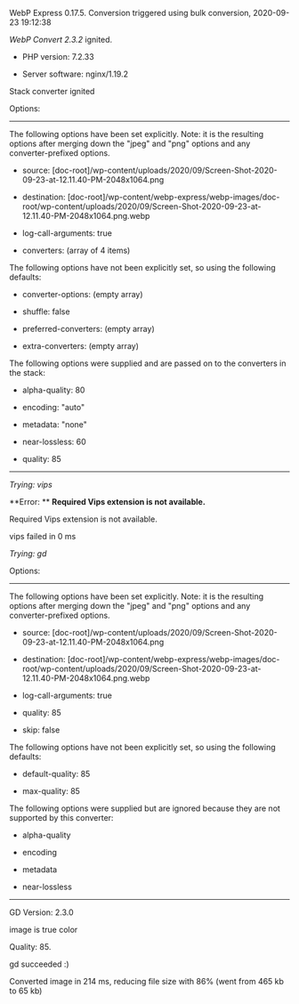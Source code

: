WebP Express 0.17.5. Conversion triggered using bulk conversion, 2020-09-23 19:12:38

*WebP Convert 2.3.2*  ignited.
- PHP version: 7.2.33
- Server software: nginx/1.19.2

Stack converter ignited

Options:
------------
The following options have been set explicitly. Note: it is the resulting options after merging down the "jpeg" and "png" options and any converter-prefixed options.
- source: [doc-root]/wp-content/uploads/2020/09/Screen-Shot-2020-09-23-at-12.11.40-PM-2048x1064.png
- destination: [doc-root]/wp-content/webp-express/webp-images/doc-root/wp-content/uploads/2020/09/Screen-Shot-2020-09-23-at-12.11.40-PM-2048x1064.png.webp
- log-call-arguments: true
- converters: (array of 4 items)

The following options have not been explicitly set, so using the following defaults:
- converter-options: (empty array)
- shuffle: false
- preferred-converters: (empty array)
- extra-converters: (empty array)

The following options were supplied and are passed on to the converters in the stack:
- alpha-quality: 80
- encoding: "auto"
- metadata: "none"
- near-lossless: 60
- quality: 85
------------


*Trying: vips* 

**Error: ** **Required Vips extension is not available.** 
Required Vips extension is not available.
vips failed in 0 ms

*Trying: gd* 

Options:
------------
The following options have been set explicitly. Note: it is the resulting options after merging down the "jpeg" and "png" options and any converter-prefixed options.
- source: [doc-root]/wp-content/uploads/2020/09/Screen-Shot-2020-09-23-at-12.11.40-PM-2048x1064.png
- destination: [doc-root]/wp-content/webp-express/webp-images/doc-root/wp-content/uploads/2020/09/Screen-Shot-2020-09-23-at-12.11.40-PM-2048x1064.png.webp
- log-call-arguments: true
- quality: 85
- skip: false

The following options have not been explicitly set, so using the following defaults:
- default-quality: 85
- max-quality: 85

The following options were supplied but are ignored because they are not supported by this converter:
- alpha-quality
- encoding
- metadata
- near-lossless
------------

GD Version: 2.3.0
image is true color
Quality: 85. 
gd succeeded :)

Converted image in 214 ms, reducing file size with 86% (went from 465 kb to 65 kb)
